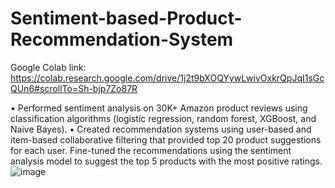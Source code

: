# Sentiment-based-Product-Recommendation-System
Google Colab link: https://colab.research.google.com/drive/1j2t9bXOQYywLwivOxkrQpJqI1sGcQUn6#scrollTo=Sh-bjp7Zo87R

•	Performed sentiment analysis on 30K+ Amazon product reviews using classification algorithms (logistic regression, random forest, XGBoost, and Naive Bayes). 
•	Created recommendation systems using user-based and item-based collaborative filtering that provided top 20 product suggestions for each user. Fine-tuned the recommendations using the sentiment analysis model to suggest the top 5 products with the most positive ratings.
![image](https://github.com/SanjanaKallol/Sentiment-based-Product-Recommendation-System/assets/41082340/a3bbde05-acdf-4878-9c92-c561370bf428)
